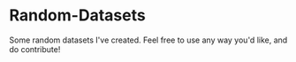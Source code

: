 # Random-Datasets
Some random datasets I've created. Feel free to use any way you'd like, and do contribute!
